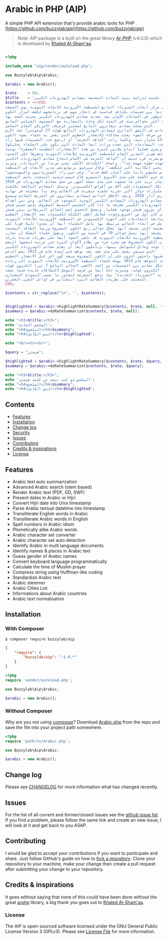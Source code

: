# Arabic in PHP (AIP)

A simple PHP API extension that's provide arabic tools for PHP . [https://github.com/buzzylab/aip](https://github.com/buzzylab/aip)

> Note: AIP package is a built on the great library [Ar-PHP](http://www.ar-php.org/) (v4.0.0) which is developed by [Khaled Al-Sham'aa](http://www.ar-php.org/about-php-arabic.html).


```php

<?php

include_once "aip/vendor/autoload.php";

use Buzzylab\Aip\Arabic;

$arabic = new Arabic();

$rate     = 50;
$title    = 'أضخم تجربة علمية لدراسة بنية المادة المعتمة بمصادم الهدرونات الكبير';
$contents = <<<END
قال علماء في مركز أبحاث الفيزياء التابع للمنظمة الأوروبية للابحاث النووية يوم الجمعة
أنهم حققوا تصادما بين جسيمات بكثافة قياسية في إنجاز مهم في برنامجهم لكشف أسرار الكون.
وجاء التطور في الساعات الأولى بعد تغذية مصادم الهدرونات الكبير بحزمة أشعة بها
جسيمات أكثر بحوالي ستة في المئة لكل وحدة بالمقارنة مع المستوى القياسي السابق
الذي سجله مصادم تيفاترون التابع لمختبر فرميلاب الأمريكي العام الماضي.
وكل تصادم في النفق الدائري لمصادم الهدرونات البالغ طوله 27 كيلومترا تحت الأرض
بسرعة أقل من سرعة الضوء يحدث محاكاة للانفجار العظيم الذي يفسر به علماء نشوء الكون
قبل 13.7 مليار سنة. وكلما زادت "كثافة الحزمة" أو ارتفع عدد الجسيمات فيها زاد
عدد التصادمات التي تحدث وزادت أيضا المادة التي يكون على العلماء تحليلها.
ويجري فعليا انتاج ملايين كثيرة من هذه "الانفجارات العظيمة المصغرة" يوميا.
وقال رولف هوير المدير العام للمنظمة الاوروبية للأبحاث النووية ومقرها على الحدود
الفرنسية السويسرية قرب جنيف أن "كثافة الحزمة هي الأساس لنجاح مصادم الهدرونات الكبير
ولذا فهذه خطوة مهمة جدا"، وأضاف "الكثافة الأعلى تعني مزيدا من البيانات، ومزيد
من البيانات يعني إمكانية أكبر للكشف." وقال سيرجيو برتولوتشي مدير الأبحاث في المنظمة
"يوجد إحساس ملموس بأننا على أعتاب كشف جديد". وفي حين زاد الفيزيائيون والمهندسون
في المنظمة كثافة حزم الأشعة على مدى الأسبوع المنصرم قال جيمس جيليه المتحدث باسم المنظمة
أنهم جمعوا معلومات تزيد على ما جمعوه على مدى تسعة أشهر من عمل مصادم الهدرونات في 2010.
وتخزن تلك المعلومات على آلاف من أقراص الكمبيوتر. ويمثل المصادم البالغة تكلفته
عشرة مليارات دولار أكبر تجربة علمية منفردة في العالم وقد بدأ تشغيله في نهاية
مارس آذار 2010. وبعد الإغلاق الدائم لمصادم تيفاترون في الخريف القادم سيصبح
مصادم الهدرونات المصادم الكبير الوحيد الموجود في العالم. ومن بين أهداف
مصادم الهدرونات الكبير معرفة ما إذا كان الجسيم البسيط المعروف بإسم جسيم هيجز
أو بوزون هيجز موجود فعليا. ويحمل الجسيم إسم العالم البريطاني بيتر هيجز
الذي كان أول من افترض وجوده كعامل أعطي الكتلة للجسيمات بعد الإنفجار العظيم.
ومن خلال متابعة التصادمات على أجهزة الكمبيوتر في المنظمة الأوروبية للأبحاث النووية
وفي معامل في أنحاء العالم مرتبطة بها يأمل العلماء أيضا أن يجدوا دليلا قويا على
وجود المادة المعتمة التي يعتقد أنها تشكل حوالي ربع الكون المعروف وربما الطاقة المعتمة
التي يعتقد أنها تمثل حوالي 70 في المئة من الكون. ويقول علماء الفلك أن تجارب
المنظمة الأوروبية للأبحاث النووية قد تلقي الضوء أيضا على نظريات جديدة بازغة
تشير إلى أن الكون المعروف هو مجرد جزء من نظام لأكوان كثيرة غير مرئية لبعضها البعض
ولا توجد وسائل للتواصل بينها. ويأملون أيضا أن يقدم مصادم الهدرونات الكبير
الذي سيبقى يعمل على مدى عقد بعد توقف فني لمدة عام في 2013 بعض الدعم
لدلائل يتعقبها باحثون آخرون على أن الكون المعروف سبقه كون آخر قبل الانفجار العظيم.
وبعد التوقف عام 2013 يهدف علماء المنظمة الأوروبية للأبحاث النووية إلى زيادة
الطاقة الكلية لكل تصادم بين الجسيمات من الحد الاقصى الحالي البالغ 7 تيرا الكترون فولت
إلى 14 تيرا الكترون فولت. وسيزيد ذلك أيضا من فرصة التوصل لاكتشافات جديدة فيما تصفه
المنظمة بأنه "الفيزياء الجديدة" بما يدفع المعرفة لتجاوز ما يسمى النموذج المعياري
المعتمد على نظريات العالم البرت اينشتاين في اوائل القرن العشرين.
END;

$contents = str_replace("\n", '', $contents);


$highlighted = $arabic->highlightRateSummary($contents, $rate, null, 'summary');
$summary = $arabic->doRateSummarize($contents, $rate, null);

echo "<h3>$title:</h3>";
echo 'الملخص العادى';
echo "<h4>الملخص</h4>$summary";
echo "<h4>النص الكامل</h4>$highlighted";

echo "<br><hr><br>";

$query = "هيجنز";

$highlighted = $arabic->highlightRateSummary($contents, $rate, $query, 'summary');
$summary = $arabic->doRateSummarize($contents, $rate, $query);

echo "<h3>$title:</h3>";
echo 'الملخص لو كنت تبحث عن كلمة هيجنز';
echo "<h4>الملخص</h4>$summary";
echo "<h4>النص الكامل</h4>$highlighted";


```


## Contents
- [Features](#features)
- [Installation](#Installation)
- [Change log](#change-log)
- [Security](#security)
- [Issues](#issues)
- [Contributing](#contributing)
- [Credits & inspirations](#credits--inspirations)
- [License](#license)

## Features
* Arabic text auto summarization
* Advanced Arabic search (stem based)
* Render Arabic text (PDF, GD, SWF)
* Present dates in Arabic or Hijri
* Convert Hijri date into Unix timestamp
* Parse Arabic textual datetime into timestamp
* Transliterate English words in Arabic
* Transliterate Arabic words in English
* Spell numbers in Arabic idiom
* Phonetically alike Arabic words
* Arabic character set converter
* Arabic character set auto detection
* Identify Arabic in multi language documents
* Identify names & places in Arabic text
* Guess gender of Arabic names
* Convert keyboard language programmatically
* Calculate the time of Muslim prayer
* Compress string using Huffman-like coding
* Standardize Arabic text
* Arabic stemmer
* Arabic Cities List
* Informations about Arabic countries
* Arabic text normalisation





## Installation
### With Composer

```
$ composer require buzzylab/aip
```

```json
{
    "require": {
        "buzzylab/aip": "~1.0.*"
    }
}
```

```php
<?php
require 'vendor/autoload.php';

use Buzzylab\Aip\Arabic;

$arabic = new Arabic();

```

### Without Composer

Why are you not using [composer](http://getcomposer.org/)? Download [Arabic.php](https://github.com/buzzylab/aip/blob/master/src/Arabic.php) from the repo and save the file into your project path somewhere.

```php
<?php
require 'path/to/Arabic.php';

use Buzzylab\Aip\Arabic;

$arabic = new Arabic();

```


## Change log
Please see [CHANGELOG](CHANGELOG.md) for more information what has changed recently.

## Issues
For the list of all current and former/closed issues see the [github issue list](https://github.com/buzzylab/aip/issues).
If you find a problem, please follow the same link and create an new issue, I will look at it and get back to you ASAP.

## Contributing
I would be glad to accept your contributions if you want to participate and share. Just follow GitHub's guide on how
to [fork a repository](https://help.github.com/articles/fork-a-repo/). Clone your repository to your machine, make
your change then create a pull request after submitting your change to your repository.

## Credits & inspirations
It goes without saying that none of this could have been done without the great [arphp](http://www.ar-php.org/)
library, a big thank you goes out to [Khaled Al-Sham'aa](http://www.ar-php.org/about-php-arabic.html).



### License
The AIP is open-sourced software licensed under the GNU General Public License Version 3 (GPLv3).
Please see [License File](LICENSE.md) for more information.


[ico-version]: https://img.shields.io/badge/packagist-v0.0.1-orange.svg
[ico-license]: https://img.shields.io/badge/licence-GPLv3-brightgreen.svg

[link-packagist]: https://packagist.org/packages/buzzylab/aip
